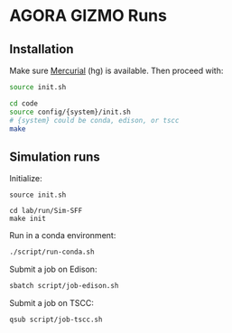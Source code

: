 # AGORA GIZMO Runs

## Installation

Make sure [Mercurial](https://www.mercurial-scm.org/) (hg) is available. Then proceed with:
```bash
source init.sh

cd code
source config/{system}/init.sh
# {system} could be conda, edison, or tscc
make
```

## Simulation runs

Initialize:
```
source init.sh

cd lab/run/Sim-SFF
make init
```

Run in a conda environment:
```bash
./script/run-conda.sh
```

Submit a job on Edison:
```bash
sbatch script/job-edison.sh
```

Submit a job on TSCC:
```bash
qsub script/job-tscc.sh
```
